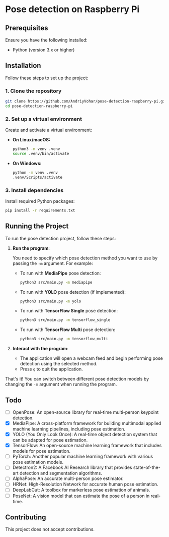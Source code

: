 # Pose detection on Raspberry Pi


## Prerequisites

Ensure you have the following installed:  
- Python (version 3.x or higher)

## Installation

Follow these steps to set up the project:

### 1. Clone the repository
```bash
git clone https://github.com/AndriyVohar/pose-detection-raspberry-pi.git
cd pose-detection-raspberry-pi
```

### 2. Set up a virtual environment
Create and activate a virtual environment:  

- **On Linux/macOS:**
  ```bash
  python3 -m venv .venv
  source .venv/bin/activate
  ```

- **On Windows:**
  ```bash
  python -m venv .venv
  .venv/Scripts/activate
  ```

### 3. Install dependencies
Install required Python packages:  
```bash
pip install -r requirements.txt
```

## Running the Project

To run the pose detection project, follow these steps:

1. **Run the program**:

   You need to specify which pose detection method you want to use by passing the `-m` argument. For example:

   - To run with **MediaPipe** pose detection:
     ```bash
     python3 src/main.py -m mediapipe
     ```
     
   - To run with **YOLO** pose detection (if implemented):
     ```bash
     python3 src/main.py -m yolo
     ```
     
   - To run with **TensorFlow Single** pose detection:
     ```bash
     python3 src/main.py -m tensorflow_single
     ```
     
   - To run with **TensorFlow Multi** pose detection:
     ```bash
     python3 src/main.py -m tensorflow_multi
     ```

2. **Interact with the program**:

   - The application will open a webcam feed and begin performing pose detection using the selected method.
   - Press `q` to quit the application.

That's it! You can switch between different pose detection models by changing the `-m` argument when running the program.


## Todo
- [ ] OpenPose: An open-source library for real-time multi-person keypoint detection.
- [X] MediaPipe: A cross-platform framework for building multimodal applied machine learning pipelines, including pose estimation.
- [X] YOLO (You Only Look Once): A real-time object detection system that can be adapted for pose estimation.
- [X] TensorFlow: An open-source machine learning framework that includes models for pose estimation.
- [ ] PyTorch: Another popular machine learning framework with various pose estimation models.
- [ ] Detectron2: A Facebook AI Research library that provides state-of-the-art detection and segmentation algorithms.
- [ ] AlphaPose: An accurate multi-person pose estimator.
- [ ] HRNet: High-Resolution Network for accurate human pose estimation.
- [ ] DeepLabCut: A toolbox for markerless pose estimation of animals.
- [ ] PoseNet: A vision model that can estimate the pose of a person in real-time.

## Contributing
This project does not accept contributions.